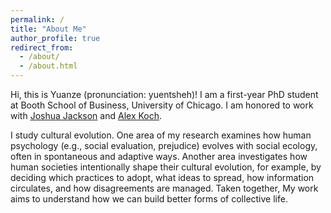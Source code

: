 ```yaml
---
permalink: /
title: "About Me"
author_profile: true
redirect_from: 
  - /about/
  - /about.html
---
```


Hi, this is Yuanze (pronunciation: yuentsheh)! I am a first-year PhD student at Booth School of Business, University of Chicago. I am honored to work with [Joshua Jackson](https://www.joshuaconradjackson.com/) and [Alex Koch](https://alexkoch.site/).

I study cultural evolution. One area of my research examines how human psychology (e.g., social evaluation, prejudice) evolves with social ecology, often in spontaneous and adaptive ways. Another area investigates how human societies intentionally shape their cultural evolution, for example, by deciding which practices to adopt, what ideas to spread, how information circulates, and how disagreements are managed. Taken together, My work aims to understand how we can build better forms of collective life.

<script type="text/javascript" id="clustrmaps" src="//clustrmaps.com/map_v2.js?d=HhrBCMvvM0ADB46f8r2wVXbDz1I0B3sdZ74VDjmfZwY&cl=ffffff&w=a"></script>
